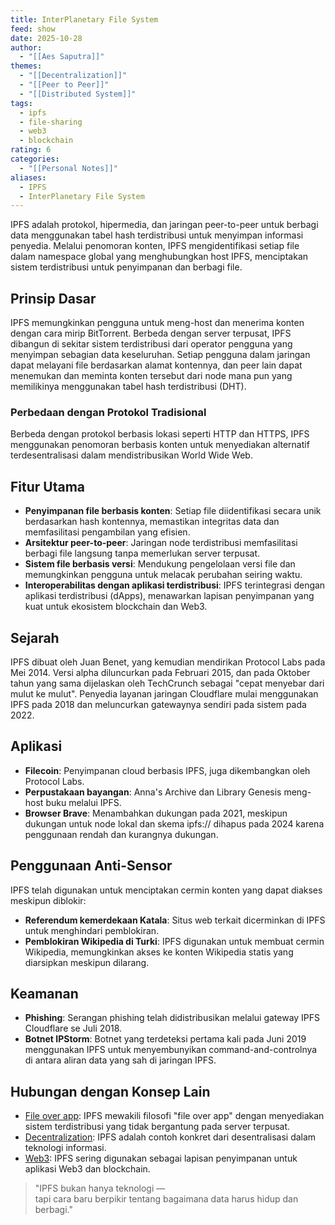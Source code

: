 ```yaml
---
title: InterPlanetary File System
feed: show
date: 2025-10-28
author:
  - "[[Aes Saputra]]"
themes:
  - "[[Decentralization]]"
  - "[[Peer to Peer]]"
  - "[[Distributed System]]"
tags:
  - ipfs
  - file-sharing
  - web3
  - blockchain
rating: 6
categories:
  - "[[Personal Notes]]"
aliases:
  - IPFS
  - InterPlanetary File System
---
```


IPFS adalah protokol, hipermedia, dan jaringan peer-to-peer untuk berbagi data menggunakan tabel hash terdistribusi untuk menyimpan informasi penyedia. Melalui penomoran konten, IPFS mengidentifikasi setiap file dalam namespace global yang menghubungkan host IPFS, menciptakan sistem terdistribusi untuk penyimpanan dan berbagi file.

## Prinsip Dasar

IPFS memungkinkan pengguna untuk meng-host dan menerima konten dengan cara mirip BitTorrent. Berbeda dengan server terpusat, IPFS dibangun di sekitar sistem terdistribusi dari operator pengguna yang menyimpan sebagian data keseluruhan. Setiap pengguna dalam jaringan dapat melayani file berdasarkan alamat kontennya, dan peer lain dapat menemukan dan meminta konten tersebut dari node mana pun yang memilikinya menggunakan tabel hash terdistribusi (DHT).

### Perbedaan dengan Protokol Tradisional

Berbeda dengan protokol berbasis lokasi seperti HTTP dan HTTPS, IPFS menggunakan penomoran berbasis konten untuk menyediakan alternatif terdesentralisasi dalam mendistribusikan World Wide Web.

## Fitur Utama

- **Penyimpanan file berbasis konten**: Setiap file diidentifikasi secara unik berdasarkan hash kontennya, memastikan integritas data dan memfasilitasi pengambilan yang efisien.
- **Arsitektur peer-to-peer**: Jaringan node terdistribusi memfasilitasi berbagi file langsung tanpa memerlukan server terpusat.
- **Sistem file berbasis versi**: Mendukung pengelolaan versi file dan memungkinkan pengguna untuk melacak perubahan seiring waktu.
- **Interoperabilitas dengan aplikasi terdistribusi**: IPFS terintegrasi dengan aplikasi terdistribusi (dApps), menawarkan lapisan penyimpanan yang kuat untuk ekosistem blockchain dan Web3.

## Sejarah

IPFS dibuat oleh Juan Benet, yang kemudian mendirikan Protocol Labs pada Mei 2014. Versi alpha diluncurkan pada Februari 2015, dan pada Oktober tahun yang sama dijelaskan oleh TechCrunch sebagai "cepat menyebar dari mulut ke mulut". Penyedia layanan jaringan Cloudflare mulai menggunakan IPFS pada 2018 dan meluncurkan gatewaynya sendiri pada sistem pada 2022.

## Aplikasi

- **Filecoin**: Penyimpanan cloud berbasis IPFS, juga dikembangkan oleh Protocol Labs.
- **Perpustakaan bayangan**: Anna's Archive dan Library Genesis meng-host buku melalui IPFS.
- **Browser Brave**: Menambahkan dukungan pada 2021, meskipun dukungan untuk node lokal dan skema ipfs:// dihapus pada 2024 karena penggunaan rendah dan kurangnya dukungan.

## Penggunaan Anti-Sensor

IPFS telah digunakan untuk menciptakan cermin konten yang dapat diakses meskipun diblokir:

- **Referendum kemerdekaan Katala**: Situs web terkait dicerminkan di IPFS untuk menghindari pemblokiran.
- **Pemblokiran Wikipedia di Turki**: IPFS digunakan untuk membuat cermin Wikipedia, memungkinkan akses ke konten Wikipedia statis yang diarsipkan meskipun dilarang.

## Keamanan

- **Phishing**: Serangan phishing telah didistribusikan melalui gateway IPFS Cloudflare se Juli 2018.
- **Botnet IPStorm**: Botnet yang terdeteksi pertama kali pada Juni 2019 menggunakan IPFS untuk menyembunyikan command-and-controlnya di antara aliran data yang sah di jaringan IPFS.

## Hubungan dengan Konsep Lain

- [File over app](app://obsidian.md/File%20over%20app): IPFS mewakili filosofi "file over app" dengan menyediakan sistem terdistribusi yang tidak bergantung pada server terpusat.
- [Decentralization](app://obsidian.md/Decentralization): IPFS adalah contoh konkret dari desentralisasi dalam teknologi informasi.
- [Web3](app://obsidian.md/Web3): IPFS sering digunakan sebagai lapisan penyimpanan untuk aplikasi Web3 dan blockchain.

> "IPFS bukan hanya teknologi —  
> tapi cara baru berpikir tentang bagaimana data harus hidup dan berbagi."
